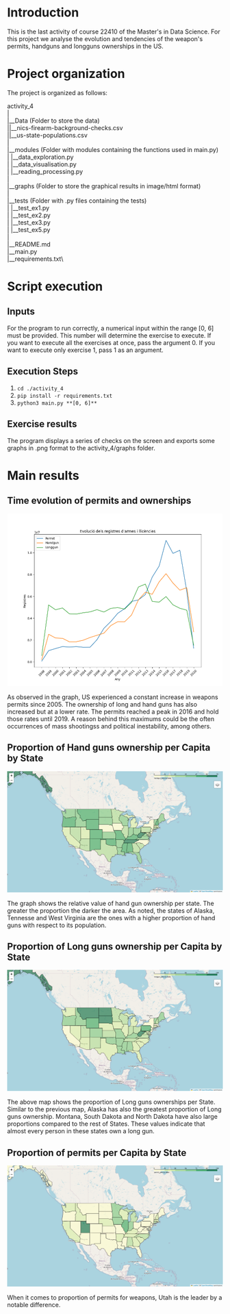 # Introduction
This is the last activity of course 22410 of the Master's in Data Science. For this project we analyse the evolution and tendencies of the weapon's permits, handguns and longguns ownerships in the US. 

# Project organization
The project is organized as follows:

activity_4\
|\
|__Data (Folder to store the data)\
||__nics-firearm-background-checks.csv\
||__us-state-populations.csv\
|\
|__modules (Folder with modules containing the functions used in main.py)\
| |__data_exploration.py\
| |__data_visualisation.py\
| |__reading_processing.py\
|\
|__graphs (Folder to store the graphical results in image/html format)\
|\
|__tests (Folder with .py files containing the tests)\
| |__test_ex1.py\
| |__test_ex2.py\
| |__test_ex3.py\
| |__test_ex5.py\
|\
|__README.md\
|__main.py\
|__requirements.txt\


# Script execution
## Inputs

For the program to run correctly, a numerical input within the range [0, 6] must be provided. This number will determine the exercise to execute.
If you want to execute all the exercises at once, pass the argument 0. If you want to execute only exercise 1, pass 1 as an argument.

## Execution Steps

1. ```cd ./activity_4```
2. ```pip install -r requirements.txt```
3. ```python3 main.py **[0, 6]**```

## Exercise results

The program displays a series of checks on the screen and exports some graphs in .png format to the activity_4/graphs folder.


# Main results
## Time evolution of permits and ownerships
![timeevolution](./graphs/time_evolution.png)

As observed in the graph, US experienced a constant increase in weapons permits since 2005. The ownership of long and hand guns has also increased but at a lower rate. The permits reached a peak in 2016 and hold those rates until 2019. A reason behind this maximums could be the often occurrences of mass shootingss and political inestability, among others.

## Proportion of Hand guns ownership per Capita by State
![handgun](./graphs/handgun_perc_statesmap.png)

The graph shows the relative value of hand gun ownership per state. The greater the proportion the darker the area. As noted, the states of Alaska, Tennesse and West Virginia are the ones with a higher proportion of hand guns with respect to its population. 

## Proportion of Long guns ownership per Capita by State
![longgun](./graphs/longgun_perc_statesmap.png)

The above map shows the proportion of Long guns ownerships per State. Similar to the previous map, Alaska has also the greatest proportion of Long guns ownership. Montana, South Dakota and North Dakota have also large proportions compared to the rest of States. These values indicate that almost every person in these states own a long gun. 

## Proportion of permits per Capita by State
![permit](./graphs/permit_perc_statesmap.png)

When it comes to proportion of permits for weapons, Utah is the leader by a notable difference. 